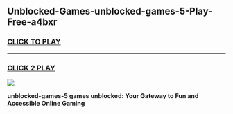
## Unblocked-Games-unblocked-games-5-Play-Free-a4bxr
<h3>
<a href="https://premium76.site?title=unblocked-games-5&ref=15A">CLICK TO PLAY</a></h3>
<hr>

<h3>
<a href="https://premium76.site?title=unblocked-games-5&ref=15A">CLICK 2 PLAY</a>
  
</h3>

<a href="https://premium76.site?title=unblocked-games-5&ref=15A"><img src="https://clearcache.store/games.png"></a>


**unblocked-games-5 games unblocked: Your Gateway to Fun and Accessible Online Gaming**
